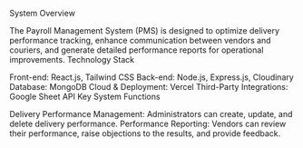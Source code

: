 System Overview

The Payroll Management System (PMS) is designed to optimize delivery performance tracking, enhance communication between vendors and couriers, and generate detailed performance reports for operational improvements.
Technology Stack

Front-end: React.js, Tailwind CSS
Back-end: Node.js, Express.js, Cloudinary
Database: MongoDB
Cloud & Deployment: Vercel
Third-Party Integrations: Google Sheet API
Key System Functions

Delivery Performance Management: Administrators can create, update, and delete delivery performance.
Performance Reporting: Vendors can review their performance, raise objections to the results, and provide feedback.
 
 
